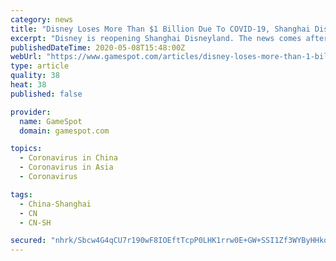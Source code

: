 ```yaml
---
category: news
title: "Disney Loses More Than $1 Billion Due To COVID-19, Shanghai Disneyland Set To Reopen"
excerpt: "Disney is reopening Shanghai Disneyland. The news comes after the company announced theme park closures have cost them a billion dollars."
publishedDateTime: 2020-05-08T15:48:00Z
webUrl: "https://www.gamespot.com/articles/disney-loses-more-than-1-billion-due-to-covid-19-s/1100-6476878/"
type: article
quality: 38
heat: 38
published: false

provider:
  name: GameSpot
  domain: gamespot.com

topics:
  - Coronavirus in China
  - Coronavirus in Asia
  - Coronavirus

tags:
  - China-Shanghai
  - CN
  - CN-SH

secured: "nhrk/Sbcw4G4qCU7r190wF8IOEftTcpP0LHK1rrw0E+GW+SSI1Zf3WYByHHkqERd/+Icq/dvYFqbou2V9wvrkGUzj4rVwM2GKovkP/TDuiRb3DkYdP4RBrby4FQvcB1VJcb7/2fDgSlaRoqzKvzHTfNX8+9hTcxHrcJrG/l9m/Dv9bbYcOR1kUnDLr3mGIDi4ZjzOEFGaBzj6UpBnDAmVQlMmf0d5frA7YzvZhSALbMUtGaOI0IlJEo8x/VBL+uOOERqsPNgJq4OoGtLstjpXG4tQer1CQ8h1Ynzi8Fnfg0VQaqup3/T9wepEJYF2UpuCadTqV5sshZKMs1Xnd1sBWYV+/SLAq4ZgqniZEmRv4MFl7BjwYpeuEKtasTQJGqdxHTVpi/neRLrCi+nOzk+qvULVJF5ukNwHVa2gvPGFWMKqg8zrQDleGe+O+uoW0UUN6L0ARBuydgus7ijxTSzECu9m3faCe9thJCaOgmms+A=;Z2bFIkDZMhLnHeTKbBG8Vw=="
---
```


